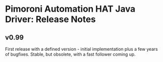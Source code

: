Pimoroni Automation HAT Java Driver: Release Notes
==

## v0.99
First release with a defined version - initial implementation plus a few years of bugfixes.
Stable, but obsolete, with a fast follower coming up.
